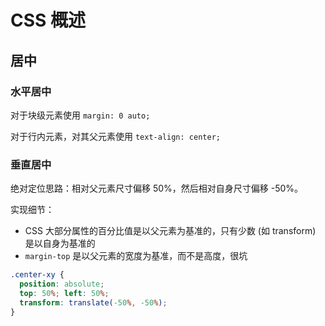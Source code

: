 # CSS 概述
## 居中
### 水平居中
对于块级元素使用 `margin: 0 auto;`

对于行内元素，对其父元素使用 `text-align: center;`

### 垂直居中
绝对定位思路：相对父元素尺寸偏移 50%，然后相对自身尺寸偏移 -50%。

实现细节：
- CSS 大部分属性的百分比值是以父元素为基准的，只有少数 (如 transform) 是以自身为基准的
- `margin-top` 是以父元素的宽度为基准，而不是高度，很坑

```css
.center-xy {
  position: absolute;
  top: 50%; left: 50%;
  transform: translate(-50%, -50%);
}
```
